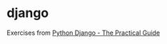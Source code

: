 # django
Exercises from [Python Django - The Practical Guide](https://www.udemy.com/course/python-django-the-practical-guide/)
